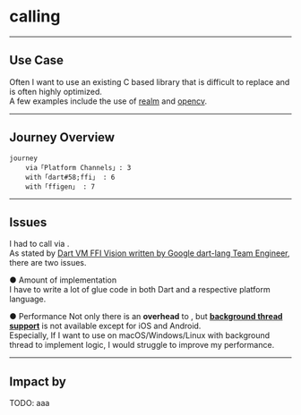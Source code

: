 # calling <UniqueTechnicalTerm val="native C APIs"/>

---

<PageTitleHeader section="calling native C APIs" title="Use Case"/>

## Use Case

Often I want to use an existing C based library that is difficult to replace and is often highly optimized.  
A few examples include the use of [realm](https://github.com/realm/realm-core) and [opencv](https://opencv.org/).

---

<PageTitleHeader section="calling native C APIs" title="Journey Overview"/>

## Journey Overview

```mermaid {scale: 0.6}
journey
    via「Platform Channels」: 3
    with「dart#58;ffi」 : 6
    with「ffigen」 : 7
```
<!-- https://mermaid-js.github.io/mermaid/#/./flowchart?id=entity-codes-to-escape-characters -->

---

<PageTitleHeader section="calling native C APIs" title="Issues"/>

## Issues

I had to call <UniqueTechnicalTerm val="native C APIs"/> via <a href="https://docs.flutter.dev/development/platform-integration/platform-channels" target="_blank"><TechnicalTerm val="Platform Channels"/></a>.  
As stated by [Dart VM FFI Vision written by Google dart-lang Team Engineer](https://gist.github.com/mraleph/2582b57737711da40262fad71215d62e), there are two issues.

● Amount of implementation  
I have to write a lot of glue code in both Dart and a respective platform language.

● Performance
Not only there is an **overhead** to <TechnicalTerm val="Platform Channels"/>, but **[background thread support](https://docs.flutter.dev/development/platform-integration/platform-channels#channels-and-platform-threading)** is not available except for iOS and Android.  
Especially, If I want to use <UniqueTechnicalTerm val="native C APIs"/> on macOS/Windows/Linux with background thread to implement <UniqueTerm val="Expensive"/> logic, I would struggle to improve my performance.

---

<PageTitleHeader section="calling native C APIs" title="Impact"/>

## Impact by <TechnicalTerm val="dart:ffi"/>

TODO: aaa
